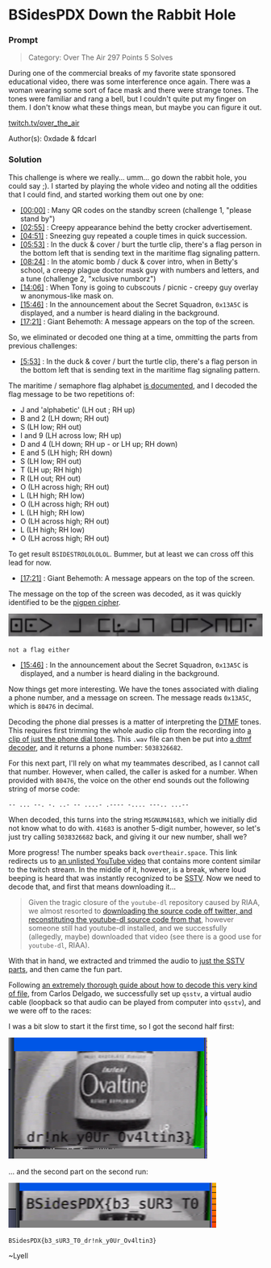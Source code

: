 # BSidesPDX Down the Rabbit Hole

### Prompt

> Category: Over The Air
> 297 Points
> 5 Solves

During one of the commercial breaks of my favorite state sponsored educational video, there was some interference once again. There was a woman wearing some sort of face mask and there were strange tones. The tones were familiar and rang a bell, but I couldn't quite put my finger on them. I don't know what these things mean, but maybe you can figure it out.

[twitch.tv/over_the_air](https://twitch.tv/over_the_air)

Author(s): 0xdade & fdcarl

### Solution

This challenge is where we really... umm... go down the rabbit hole, you could say ;). I started by playing the whole video and noting all the oddities that I could find, and started working them out one by one: 

- [[00:00]](https://youtu.be/_QgPMyRBBKM) : Many QR codes on the standby screen (challenge 1, "please stand by")
- [[02:55]](https://youtu.be/_QgPMyRBBKM?t=175) : Creepy appearance behind the betty crocker advertisement.
- [[04:51]](https://youtu.be/_QgPMyRBBKM?t=291) : Sneezing guy repeated a couple times in quick succession.
- [[05:53]](https://youtu.be/_QgPMyRBBKM?t=353) : In the duck & cover / burt the turtle clip, there's a flag person in the bottom left that is sending text in the maritime flag signaling pattern.
- [[08:24]](https://youtu.be/_QgPMyRBBKM?t=504) : In the atomic bomb / duck & cover intro, when in Betty's school, a creepy plague doctor mask guy with numbers and letters, and a tune (challenge 2, "xclusive numborz")
- [[14:06]](https://youtu.be/_QgPMyRBBKM?t=846) : When Tony is going to cubscouts / picnic - creepy guy overlay w anonymous-like mask on.
- [[15:46]](https://youtu.be/_QgPMyRBBKM?t=946) : In the announcement about the Secret Squadron, `0x13A5C` is displayed, and a number is heard dialing in the background.
- [[17:21]](https://youtu.be/_QgPMyRBBKM?t=1041) : Giant Behemoth: A message appears on the top of the screen.

So, we eliminated or decoded one thing at a time, ommitting the parts from previous challenges:

- [[5:53]](https://youtu.be/_QgPMyRBBKM?t=353) : In the duck & cover / burt the turtle clip, there's a flag person in the bottom left that is sending text in the maritime flag signaling pattern.

The maritime / semaphore flag alphabet [is documented](http://www.anbg.gov.au/flags/semaphore.html), and I decoded the flag message to be two repetitions of:

- J and 'alphabetic' (LH out ; RH up)
- B and 2 (LH down; RH out)
- S (LH low; RH out)
- I and 9 (LH across low; RH up)
- D and 4 (LH down; RH up - or LH up; RH down)
- E and 5 (LH high; RH down)
- S (LH low; RH out)
- T (LH up; RH high)
- R (LH out; RH out)
- O (LH across high; RH out)
- L (LH high; RH low)
- O (LH across high; RH out)
- L (LH high; RH low)
- O (LH across high; RH out)
- L (LH high; RH low)
- O (LH across high; RH out)

To get result `BSIDESTROLOLOLOL`. Bummer, but at least we can cross off this lead for now.

- [[17:21]](https://youtu.be/_QgPMyRBBKM?t=1041) : Giant Behemoth: A message appears on the top of the screen.

The message on the top of the screen was decoded, as it was quickly identified to be the [pigpen cipher](https://en.wikipedia.org/wiki/Pigpen_cipher).

![Image](not_a_flag.png)

`not a flag either`

- [[15:46]](https://youtu.be/_QgPMyRBBKM?t=946) : In the announcement about the Secret Squadron, `0x13A5C` is displayed, and a number is heard dialing in the background.

Now things get more interesting. We have the tones associated with dialing a phone number, and a message on screen. The message reads `0x13A5C`, which is `80476` in decimal.

Decoding the phone dial presses is a matter of interpreting the [DTMF](https://en.wikipedia.org/wiki/Dual-tone_multi-frequency_signaling) tones. This requires first trimming the whole audio clip from the recording into [a clip of just the phone dial tones](dtmf.wav). This `.wav` file can then be put into [a dtmf decoder](https://github.com/ribt/dtmf-decoder), and it returns a phone number: `5038326682`. 

For this next part, I'll rely on what my teammates described, as I cannot call that number. However, when called, the caller is asked for a number. When provided with `80476`, the voice on the other end sounds out the following string of morse code:

```
-- ... --. -. ..- -- ....- .---- -.... ---.. ...--
```

When decoded, this turns into the string `MSGNUM41683`, which we initially did not know what to do with. `41683` is another 5-digit number, however, so let's just try calling `5038326682` back, and giving it our new number, shall we? 

More progress! The number speaks back `overtheair.space`. This link redirects us to [an unlisted YouTube video](https://www.youtube.com/watch?v=YcArof3MXx8) that contains more content similar to the twitch stream. In the middle of it, however, is a break, where loud beeping is heard that was instantly recognized to be [SSTV](https://en.wikipedia.org/wiki/Slow-scan_television). Now we need to decode that, and first that means downloading it...

> Given the tragic closure of the `youtube-dl` repository caused by RIAA, we almost resorted to [downloading the source code off twitter, and reconstituting the youtube-dl source code from that](https://archive.vn/VdmaG), however someone still had youtube-dl installed, and we successfully (allegedly, maybe) downloaded that video (see there is a good use for `youtube-dl`, RIAA). 

With that in hand, we extracted and trimmed the audio to [just the SSTV parts](captured_signals_sstv.wav), and then came the fun part. 

Following [an extremely thorough guide about how to decode this very kind of file](https://ourcodeworld.com/articles/read/956/how-to-convert-decode-a-slow-scan-television-transmissions-sstv-audio-file-to-images-using-qsstv-in-ubuntu-18-04), from Carlos Delgado, we successfully set up `qsstv`, a virtual audio cable (loopback so that audio can be played from computer into `qsstv`), and we were off to the races:

I was a bit slow to start it the first time, so I got the second half first:

![Image](flag-1.png)

... and the second part on the second run:

![Image](flag-2.png)

```
BSidesPDX{b3_sUR3_T0_dr!nk_y0Ur_Ov4ltin3}
```

~Lyell